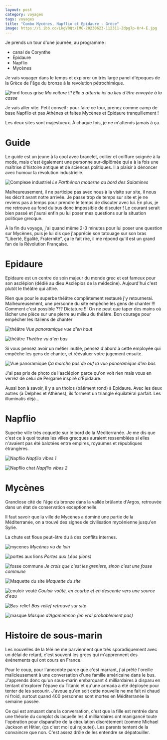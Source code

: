 ```yaml
---
layout: post 
category: voyages
tags: voyages
title: "Combo Mycènes, Napflio et Epidaure - Grèce"
image: https://i.ibb.co/LkgV0Qt/IMG-20230623-112311-Zdpg7p-Or4-E.jpg
---
```


Je prends un tour d'une journée, au programme :
- canal de Corynthe
- Epidaure
- Napflio
- Mycènes 

Je vais voyager dans le temps et explorer un très large panel d'époques de la Grèce de l'âge du bronze à la revolution pétrochimique. 

![Ford focus grise](https://i.ibb.co/rtRZzNS/IMG-20230623-093710-t-Ry0uy-Y16s.jpg)
_Ma voiture !!! Elle a atterrie ici au lieu d'être envoyée à la casse_

<!--more--> 

Je vais aller vite. Petit conseil : pour faire ce tour, prenez comme camp de base Napflio et pas Athènes et faites Mycènes et Epidaure tranquillement ! 

Les deux sites sont majestueux. À chaque fois, je ne m'attends jamais à ça. 

# Guide

Le guide est un jeune à la cool avec bracelet, collier et coiffure soignée à la mode, mais c'est également une personne sur-diplômée qui a à la fois une maîtrise d'histoire antique et de sciences politiques. 
Il a plaisir à dénoncer avec humour la révolution industrielle. 

![Complexe industriel](https://i.ibb.co/S3FMdR9/IMG-20230623-083620-p-PFLz-C7-B3b.jpg)
_Le Parthénon moderne au bord des Salamines_

Malheureusement, il ne participe pas avec nous à la visite sur site, il nous les décrit avant notre arrivée. Je passe trop de temps sur site et je ne reviens pas à temps pour prendre le temps de discuter avec lui. En plus, je me retrouve au fond du bus donc impossible de discuter ! Le courant serait bien passé et j'aurai enfin pu lui poser mes questions sur la situation politique grecque. 

À la fin du voyage, j'ai quand même 2-3 minutes pour lui poser une question sur Mycènes, puis je lui dis que j'apprécie son tatouage sur son bras "Liberté, Egalité, Fraternité", ça le fait rire, il me répond qu'il est un grand fan de la Révolution Française. 

# Epidaure 

Epidaure est un centre de soin majeur du monde grec et est fameux pour son asclépion (dédié au dieu Asclépios de la médecine). Aujourd'hui c'est plutôt le théâtre qui attire. 

Rien que pour le superbe théâtre complètement restauré j'y retournerai. Malheureusement, une personne du site empêche les gens de chanter !!! Comment c'est possible ??? Dictature !!! On ne peut que taper des mains où lâcher une pièce sur une pierre au milieu du théâtre. Bon courage pour empêcher les Italiens de chanter

![théâtre](https://i.ibb.co/LkgV0Qt/IMG-20230623-112311-Zdpg7p-Or4-E.jpg)
_Vue panoramique vue d'en haut_

![théâtre](https://i.ibb.co/wWVJL9m/IMG-20230623-110219-hvk8-PPe-I6o.jpg)
_Théâtre vu d'en bas_

Si vous pensez avoir un métier inutile, pensez d'abord à cette employée qui empêche les gens de chanter, et réévaluer votre jugement ensuite. 

![Vue panoramique](https://i.ibb.co/LPDFtr0/IMG-20230623-112646-QQSn8-P0-A9-U.jpg)
_Ça marche pas de ouf la vue panoramique d'en bas_

J'ai pas pris de photo de l'asclépion parce qu'on voit rien mais vous en verrez de celui de Pergame inspiré d'Epidaure. 

Aussi bon à savoir, il y a un tholos (bâtiment rond) à Epidaure. Avec les deux autres (à Delphes et Athènes), ils forment un triangle équilatéral parfait. Les illuminatis déjà... 


# Napflio

Superbe ville très coquette sur le bord de la Méditerranée. Je me dis que c'est ce à quoi toutes les villes grecques auraient ressemblées si elles n'avaient pas été balotées entre empires, royaumes et républiques étrangères. 

![Napflio](https://i.ibb.co/4RfGLtN/IMG-20230623-135236-u-Dly-Ixn56e.jpg)
_Napflio vibes 1_

![Napflio chat](https://i.ibb.co/0YgJgf9/IMG-20230623-135016-fu-XCr-IZS5g.jpg)
_Napflio vibes 2_

# Mycènes 

Grandiose cité de l'âge du bronze dans la vallée brûlante d'Argos, retrouvée dans un état de conservation exceptionnelle. 

Il faut savoir que la ville de Mycènes a dominé une partie de la Méditerranée, on a trouvé des signes de civilisation mycénienne jusqu'en Syrie. 

La chute est floue peut-être du à des conflits internes. 

![mycenes](https://i.ibb.co/HTk1fyL/IMG-20230623-164552-v-Bd-FBAMq6-I.jpg)
_Mycènes vu de loin_

![portes aux lions](https://i.ibb.co/yVFcQC3/IMG-20230623-151755-Uf-Gp-ICPj2-Q.jpg)
_Portes aux Léos (lions)_

![fosse commune](https://i.ibb.co/jkZqQXG/IMG-20230623-152434-z-Bcle-P0v3d.jpg)
_Je crois que c'est les greniers, sinon c'est une fosse commune_

![Maquette du site](https://i.ibb.co/TYbVCZY/IMG-20230623-161806-q-TFpk-TD15y.jpg)
_Maquette du site_

![couloir vouté](https://i.ibb.co/59pdgJP/IMG-20230623-154639-L0aopi-FL1-Z.jpg)
_Couloir voûté, en courbe et en descente vers une source d'eau_

![Bas-relief](https://i.ibb.co/GnsDKMz/IMG-20230624-134400-2hzc-URg-X1-X.jpg)
_Bas-relief retrouvé sur site_

![masque](https://i.ibb.co/zrGjbbv/IMG-20230624-135208-1c-Otq-K2h0-Y.jpg)
_Masque d'Agamemnon (en vrai probablement pas)_


# Histoire de sous-marin

Les nouvelles de la télé ne me parviennent que très sporadiquement avec un délai de retard, c'est souvent les grecs qui m'apprennent des événements qui ont cours en France. 

Pour le coup, pour l'anecdote parce que c'est marrant, j'ai prêté l'oreille malicieusement à une conversation d'une famille américaine dans le bus. J'apprends donc qu'un sous-marin embarquant 4 milliardaires à disparu en tentant d'explorer l'épave du Titanic et qu'une armada a été déployée pour tenter de les secourir. J'avoue qu'en soit cette nouvelle ne me fait ni chaud ni froid, surtout quand 400 personnes sont mortes en Méditerranée la semaine passée. 

Ce qui est amusant dans la conversation, c'est que la fille est rentrée dans une théorie du complot ds laquelle les 4 milliardaires ont manigancé toute l'opération pour disparaître de la circulation discrètement (comme Michael Jackson et Hitler, (ça c'est moi qui rajoute)). Les parents tentent de la convaincre que non. C'est assez drôle de les entendre se dépatouiller. 